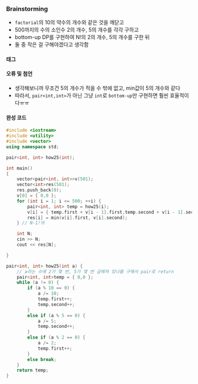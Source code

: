 ### Brainstorming
- `factorial`의 10의 약수의 개수와 같은 것을 깨닫고
-  $500$까지의 수의 소인수 2의 개수, 5의 개수를 각각 구하고
-  bottom-up DP를 구현하여 N!의 2의 개수, 5의 개수를 구한 뒤
-  둘 중 작은 걸 구해야겠다고 생각함

#### 태그

#### 오류 및 첨언
- 생각해보니까 무조건 5의 개수가 적을 수 밖에 없고, min값이 5의 개수와 같다
- 따라서, `pair<int,int>`가 아닌 그냥 `int`로 `bottom-up`만 구현하면 훨씬 효율적이다ㅠㅠ
  
#### 완성 코드
```cpp
#include <iostream>
#include <utility>
#include <vector>
using namespace std;

pair<int, int> how25(int);

int main()
{
    vector<pair<int, int>>v(501);
    vector<int>res(501);
    res.push_back(0);
    v[0] = { 0,0 };
    for (int i = 1; i <= 500; ++i) {
        pair<int, int> temp = how25(i);
        v[i] = { temp.first + v[i - 1].first,temp.second + v[i - 1].second };
        res[i] = min(v[i].first, v[i].second);
    } // N-1!의 

    int N;
    cin >> N;
    cout << res[N];

}

pair<int, int> how25(int a) {
    // a라는 수에 2가 몇 번, 5가 몇 번 곱해져 있나를 구해서 pair로 return
    pair<int, int>temp = { 0,0 };
    while (a != 0) {
        if (a % 10 == 0) {
            a /= 10;
            temp.first++;
            temp.second++;
        }
        else if (a % 5 == 0) {
            a /= 5;
            temp.second++;
        }
        else if (a % 2 == 0) {
            a /= 2;
            temp.first++;
        }
        else break;
    }
    return temp;
}
```
